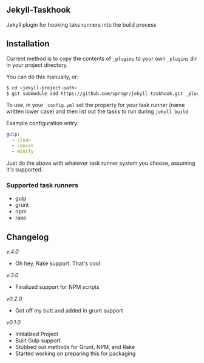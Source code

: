 ## Jekyll-Taskhook

Jekyll plugin for hooking taks runners into the build process

## Installation

Current method is to copy the contents of `_plugins` to your own `_plugins` dir in your project directory.

You can do this manually, or:

``` bash
$ cd <jekyll-project-path>
$ git submodule add https://github.com/sprngr/jekyll-taskhook.git _plugins/jekyll-taskhook
```

To use, in your `_config.yml` set the property for your task runner (name written lower case) and then list out the tasks to run during `jekyll build`

Example configuration entry:

``` yaml
gulp:
  - clean
  - concat
  - minify
```

Just do the above with whatever task runner system you choose, assuming it's supported.

### Supported task runners
* gulp
* grunt
* npm
* rake

## Changelog

_v.4.0_
* Oh hey, Rake support. That's cool

_v.3.0_
* Finalized support for NPM scripts

_v0.2.0_
* Got off my butt and added in grunt support

_v0.1.0_
* Initialized Project
* Built Gulp support
* Stubbed out methods for Grunt, NPM, and Rake
* Started working on preparing this for packaging


